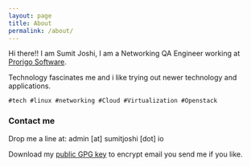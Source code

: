 ```yaml
---
layout: page
title: About
permalink: /about/
---
```


Hi there!! I am Sumit Joshi, I am a Networking QA Engineer working at [Prorigo Software](http://www.prorigosoftware.com).

Technology fascinates me and i like trying out newer technology and applications.

`#tech #linux #networking #Cloud #Virtualization #Openstack`

### Contact me

Drop me a line at: admin [at] sumitjoshi [dot] io

Download my [public GPG key](/assets/public.asc) to encrypt email you send me if you like.
